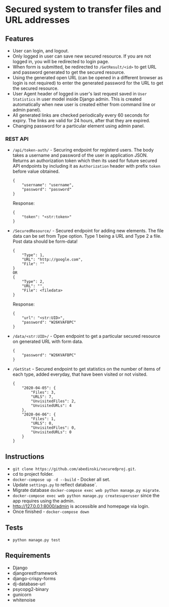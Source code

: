 # Secured system to transfer files and URL addresses

## Features
- User can login, and logout.
- Only logged in user can save new secured resource. If you are not logged in, you will be redirected to login page.
- When form is submitted, be redirected to `/GetResult/<id>` to get URL and password generated to get the secured resource.
- Using the generated open URL (can be opened in a different browser as login is not required) to enter the generated password for the URL to get the secured resource.
- User Agent header of logged in user's last request saved in `User Statistics` in user model inside Django admin. This is created automatically when new user is created either from command line or admin panel).
- All generated links are checked periodically every 60 seconds for expiry. The links are valid for 24 hours, after that they are expired.
- Changing password for a particular element using admin panel.

### REST API
- `/api/token-auth/` - Securing endpoint for registerd users. The body takes a username and password of the user in application JSON. Returns an authorization token which then its used for future secured API endpoints by including it as `Authorization` header with prefix `token` before value obtained.

	```
  	{
		"username": "username",
		"password": "password"
  	}
	```
	Response:
	```
	{
		"token": "<str:token>"
	}
	```

- `/SecuredResource/` - Secured endpoint for adding new elements. The file data can be set from Type option. Type 1 being a URL and Type 2 a file. Post data should be form-data!
	
	```
	{
		"Type": 1,
		"URL": "http://google.com",
		"File": ""
	}
	OR
	{
		"Type": 2,
		"URL": "",
		"File": <filedata>
	}
	```
	Response:
	```
	{
		"url": "<str:UID>",
		"password": "W26KVAFBPC"
	}
	```

- `/data/<str:UID>/` - Open endpoint to get a particular secured resource on generated URL with form data.
  
  	```
	{
  		"password": "W26KVAFBPC"
	}
	```

- `/GetStat` - Secured endpoint to get statistics on the number of items of each type, added everyday, that have been visited or not visited.

  	```
	{
		"2020-04-05": {
			"Files": 3,
			"URLS": 7,
			"UnvisitedFiles": 2,
			"UnvisitedURLs": 4
		},
		"2020-04-06": {
			"Files": 1,
			"URLS": 0,
			"UnvisitedFiles": 0,
			"UnvisitedURLs": 0
		}
	}
	```

## Instructions
- `git clone https://github.com/abedinski/securedproj.git`.
- cd to project folder.
- `docker-compose up -d --build` - Docker all set.
- Update `settings.py` to reflect database`.
- Migrate database `docker-compose exec web python manage.py migrate`.
- `docker-compose exec web python manage.py createsuperuser` since the app requires using the admin.
- http://127.0.0.1:8000/admin is accessible and homepage via login.
- Once finished - `docker-compose down`

## Tests
- `python manage.py test`

## Requirements
- Django
- djangorestframework
- django-crispy-forms
- dj-database-url
- psycopg2-binary
- gunicorn
- whitenoise
